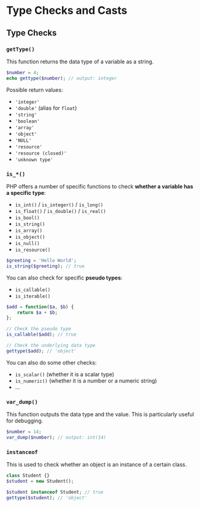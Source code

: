# Type Checks and Casts

## Type Checks

### `getType()`

This function returns the data type of a variable as a string.
```php
$number = 4;
echo gettype($number); // output: integer
```
Possible return values:
- `'integer'`
- `'double'` (alias for `float`)
- `'string'`
- `'boolean'`
- `'array'`
- `'object'`
- `'NULL'`
- `'resource'`
- `'resource (closed)'`
- `'unknown type'`

### `is_*()`

PHP offers a number of specific functions to check **whether a variable has a specific type**:
- `is_int()` / `is_integer()` / `is_long()`
- `is_float()` / `is_double()` / `is_real()`
- `is_bool()`
- `is_string()`
- `is_array()`
- `is_object()`
- `is_null()`
- `is_resource()`

```php
$greeting = 'Hello World';
is_string($greeting); // true
```

You can also check for specific **pseudo types**:
- `is_callable()`
- `is_iterable()`

```php
$add = function($a, $b) {
    return $a + $b;
};

// Check the pseudo type
is_callable($add); // true

// Check the underlying data type
gettype($add); // 'object'
```

You can also do some other checks:
- `is_scalar()` (whether it is a scalar type)
- `is_numeric()` (whether it is a number or a numeric string)
- …

### `var_dump()`

This function outputs the data type and the value. This is particularly useful for debugging.
```php
$number = 14;
var_dump($number); // output: int(14)
```

### `instanceof`

This is used to check whether an object is an instance of a certain class.

```php
class Student {}
$student = new Student();

$student instanceof Student; // true
gettype($student); // 'object'
```
